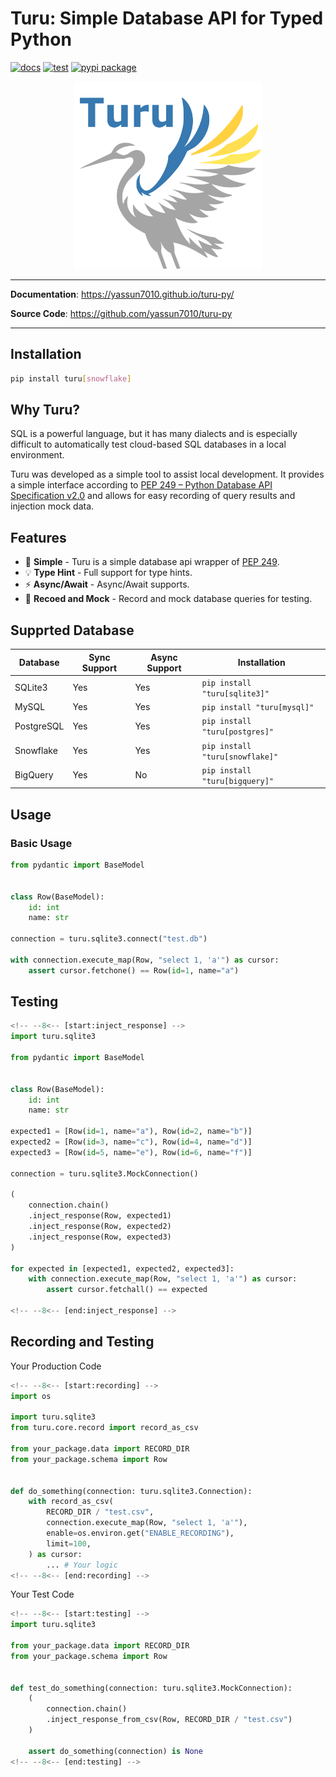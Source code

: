 # Turu: Simple Database API for Typed Python

<!-- --8<-- [start:badges] -->
[![docs](https://github.com/yassun7010/turu-py/actions/workflows/publish-mkdocs.yml/badge.svg)](https://yassun7010.github.io/turu-py/)
[![test](https://github.com/yassun7010/turu-py/actions/workflows/test-suite.yml/badge.svg)](https://github.com/yassun7010/turu-py/actions)
[![pypi package](https://badge.fury.io/py/turu.svg)](https://pypi.org/project/turu)
<!-- --8<-- [end:badges] -->

<p align="center">
    <img alt="logo" src="./docs/images/logo.png" width="300" />
</p>

---

**Documentation**: <a href="https://yassun7010.github.io/turu-py/" target="_blank">https://yassun7010.github.io/turu-py/</a>

**Source Code**: <a href="https://github.com/yassun7010/turu-py" target="_blank">https://github.com/yassun7010/turu-py</a>

---

## Installation

```bash
pip install turu[snowflake]
```

<!-- --8<-- [start:why_turu] -->
## Why Turu?
SQL is a powerful language, but it has many dialects and is especially difficult to automatically test cloud-based SQL databases in a local environment.

Turu was developed as a simple tool to assist local development.
It provides a simple interface according to [PEP 249 – Python Database API Specification v2.0](https://peps.python.org/pep-0249/) and allows for easy recording of query results and injection mock data.
<!-- --8<-- [end:why_turu] -->

<!-- --8<-- [start:features] -->
## Features

- :rocket: **Simple** - Turu is a simple database api wrapper of [PEP 249](https://peps.python.org/pep-0249/).
- :bulb: **Type Hint**  - Full support for type hints.
- :zap: **Async/Await** - Async/Await supports.
- :test_tube: **Recoed and Mock** - Record and mock database queries for testing.
<!-- --8<-- [end:features] -->

<!-- --8<-- [start:adapters] -->
## Supprted Database

| Database   | Sync Support | Async Support | Installation                    |
| ---------- | ------------ | ------------- | ------------------------------- |
| SQLite3    | Yes          | Yes           | `pip install "turu[sqlite3]"`   |
| MySQL      | Yes          | Yes           | `pip install "turu[mysql]"`     |
| PostgreSQL | Yes          | Yes           | `pip install "turu[postgres]"`  |
| Snowflake  | Yes          | Yes           | `pip install "turu[snowflake]"` |
| BigQuery   | Yes          | No            | `pip install "turu[bigquery]"`  |
<!-- --8<-- [end:adapters] -->

## Usage

### Basic Usage

```python
from pydantic import BaseModel


class Row(BaseModel):
    id: int
    name: str

connection = turu.sqlite3.connect("test.db")

with connection.execute_map(Row, "select 1, 'a'") as cursor:
    assert cursor.fetchone() == Row(id=1, name="a")
```

## Testing

```python
<!-- --8<-- [start:inject_response] -->
import turu.sqlite3

from pydantic import BaseModel


class Row(BaseModel):
    id: int
    name: str

expected1 = [Row(id=1, name="a"), Row(id=2, name="b")]
expected2 = [Row(id=3, name="c"), Row(id=4, name="d")]
expected3 = [Row(id=5, name="e"), Row(id=6, name="f")]

connection = turu.sqlite3.MockConnection()

(
    connection.chain()
    .inject_response(Row, expected1)
    .inject_response(Row, expected2)
    .inject_response(Row, expected3)
)

for expected in [expected1, expected2, expected3]:
    with connection.execute_map(Row, "select 1, 'a'") as cursor:
        assert cursor.fetchall() == expected

<!-- --8<-- [end:inject_response] -->
```

## Recording and Testing

Your Production Code

```python
<!-- --8<-- [start:recording] -->
import os

import turu.sqlite3
from turu.core.record import record_as_csv

from your_package.data import RECORD_DIR
from your_package.schema import Row


def do_something(connection: turu.sqlite3.Connection):
    with record_as_csv(
        RECORD_DIR / "test.csv",
        connection.execute_map(Row, "select 1, 'a'"),
        enable=os.environ.get("ENABLE_RECORDING"),
        limit=100,
    ) as cursor:
        ... # Your logic
<!-- --8<-- [end:recording] -->
```

Your Test Code

```python
<!-- --8<-- [start:testing] -->
import turu.sqlite3

from your_package.data import RECORD_DIR
from your_package.schema import Row


def test_do_something(connection: turu.sqlite3.MockConnection):
    (
        connection.chain()
        .inject_response_from_csv(Row, RECORD_DIR / "test.csv")
    )

    assert do_something(connection) is None
<!-- --8<-- [end:testing] -->
```
